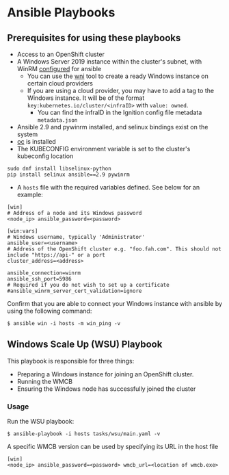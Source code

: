 # Ansible Playbooks

## Prerequisites for using these playbooks
- Access to an OpenShift cluster
- A Windows Server 2019 instance within the cluster's subnet, with WinRM [configured](https://docs.ansible.com/ansible/latest/user_guide/windows_setup.html#winrm-setup) for ansible
    - You can use the [wni](https://github.com/openshift/windows-machine-config-operator/tree/master/tools/windows-node-installer) tool to create a ready Windows instance on certain cloud providers
    - If you are using a cloud provider, you may have to add a tag to the Windows instance.
      It will be of the format `key:kubernetes.io/cluster/<infraID>` with `value: owned`.
      - You can find the infraID in the Ignition config file metadata `metadata.json`
- Ansible 2.9 and pywinrm installed, and selinux bindings exist on the system
- [oc](https://docs.openshift.com/container-platform/4.2/cli_reference/openshift_cli/getting-started-cli.html) is installed
- The KUBECONFIG environment variable is set to the cluster's kubeconfig location
```
sudo dnf install libselinux-python
pip install selinux ansible==2.9 pywinrm
```
- A `hosts` file with the required variables defined. See below for an example:
```
[win]
# Address of a node and its Windows password
<node_ip> ansible_password=<password>

[win:vars]
# Windows username, typically 'Administrator'
ansible_user=<username>
# Address of the OpenShift cluster e.g. "foo.fah.com". This should not include "https://api-" or a port
cluster_address=<address>

ansible_connection=winrm
ansible_ssh_port=5986
# Required if you do not wish to set up a certificate
#ansible_winrm_server_cert_validation=ignore
```
Confirm that you are able to connect your Windows instance with ansible by using the following command:
```
$ ansible win -i hosts -m win_ping -v
```


## Windows Scale Up (WSU) Playbook
This playbook is responsible for three things:
- Preparing a Windows instance for joining an OpenShift cluster.
- Running the WMCB
- Ensuring the Windows node has successfully joined the cluster

### Usage
Run the WSU playbook:
```
$ ansible-playbook -i hosts tasks/wsu/main.yaml -v
```

A specific WMCB version can be used by specifying its URL in the host file
```
[win]
<node_ip> ansible_password=<password> wmcb_url=<location of wmcb.exe>
```
